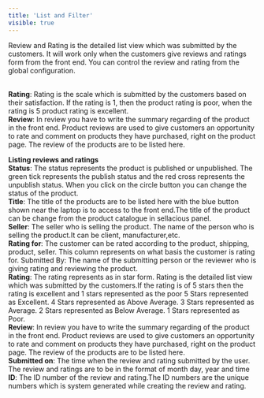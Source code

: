 ```yaml
---
title: 'List and Filter'
visible: true
---
```


Review and Rating is the detailed list view which was submitted by the customers. It will work only when the customers give reviews and ratings form from the front end.
You can control the review and rating from the global configuration. 

<br>**Rating**: Rating is the scale which is submitted by the customers based on their satisfaction. If the rating is 1, then the product rating is poor, when the rating is 5 product rating is excellent.
<br>**Review**: In review you have to write the summary regarding of the product in the front end. Product reviews are used to give customers an opportunity to rate and comment on products they have purchased, right on the product page. The review of the products are to be listed here.

**Listing reviews and ratings**
<br>**Status**: The status represents the product is published or unpublished. The green tick represents the publish status and the red cross represents the unpublish status. When you click on the circle button you can change the status of the product.
<br>**Title**: The title of the products are to be listed here with the blue button shown near the laptop is to access to the front end.The title of the product can be change from the product catalogue in sellacious panel.
<br>**Seller**: The seller who is selling the product. The name of the person who is selling the product.It can be client, manufacturer,etc.
<br>**Rating for**:  The customer can be rated according to the product, shipping, product, seller. This column represents on what basis the customer is rating for.
Submitted By: The name of the submitting person or the reviewer who is giving rating and reviewing the product.
<br>**Rating**: The rating represents as in star form. Rating is the detailed list view which was submitted by the customers.If the rating is of 5 stars then the rating is excellent and 1 stars represented as the poor
 5 Stars represented as Excellent.
 4 Stars represented as Above Average.
 3 Stars represented as Average.
 2 Stars represented as Below Average.
 1 Stars represented as Poor.
<br>**Review**: In review you have to write the summary regarding of the product in the front end. Product reviews are used to give customers an opportunity to rate and comment on products they have purchased, right on the product page. The review of the products are to be listed here.
<br>**Submitted on**: The time when the review and rating submitted by the user. The review and ratings are to be in the format of month day, year and time
<br>**ID**: The ID number of the review and rating.The ID numbers are the unique numbers which is system generated while creating the review and rating.
